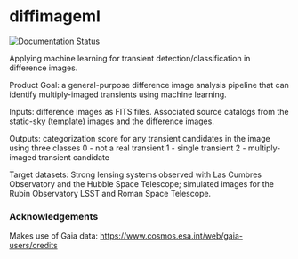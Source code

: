 # diffimageml

[![Documentation Status](https://readthedocs.org/projects/diffimageml/badge/?version=latest)](http://diffimageml.readthedocs.org/en/latest/?badge=latest)

Applying machine learning for transient detection/classification in difference images.


Product Goal: a general-purpose difference image analysis pipeline that can identify multiply-imaged transients using machine learning. 

Inputs: difference images as FITS files.  Associated source catalogs from the static-sky (template) images and the difference images. 

Outputs: categorization score for any transient candidates in the image using three classes
0 - not a real transient
1 - single transient
2 - multiply-imaged transient candidate

Target datasets:  Strong lensing systems observed with Las Cumbres Observatory and the Hubble Space Telescope; simulated images for the Rubin Observatory LSST and Roman Space Telescope.

### Acknowledgements

Makes use of Gaia data: https://www.cosmos.esa.int/web/gaia-users/credits
